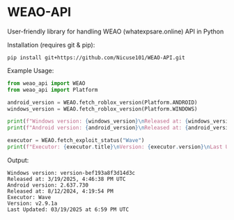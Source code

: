 # WEAO-API
User-friendly library for handling WEAO (whatexpsare.online) API in Python

Installation (requires git & pip):
```
pip install git+https://github.com/Nicuse101/WEAO-API.git
```
Example Usage:
```py
from weao_api import WEAO
from weao_api import Platform

android_version = WEAO.fetch_roblox_version(Platform.ANDROID)
windows_version = WEAO.fetch_roblox_version(Platform.WINDOWS)

print(f"Windows version: {windows_version}\nReleased at: {windows_version.date}")
print(f"Android version: {android_version}\nReleased at: {android_version.date}")

executor = WEAO.fetch_exploit_status("Wave")
print(f"Executor: {executor.title}\nVersion: {executor.version}\nLast Updated: {executor.updatedDate}")
```
Output:
```
Windows version: version-bef193a8f3d14d3c
Released at: 3/19/2025, 4:46:38 PM UTC
Android version: 2.637.730
Released at: 8/12/2024, 4:19:54 PM
Executor: Wave
Version: v2.9.1a
Last Updated: 03/19/2025 at 6:59 PM UTC
```
